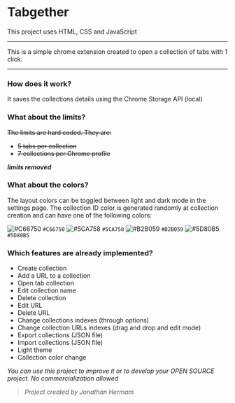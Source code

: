 # Tabgether
This project uses HTML, CSS and JavaScript

---

This is a simple chrome extension created to open a collection of tabs with 1 click.

---

### How does it work?
It saves the collections details using the Chrome Storage API (local)

### What about the limits?
~~The limits are hard coded. They are:~~
- ~~5 tabs per collection~~
- ~~7 collections per Chrome profile~~

***limits removed***

### What about the colors?
The layout colors can be toggled between light and dark mode in the settings page.
The collection ID color is generated randomly at collection creation and can have one of the following colors:

![#C66750](https://placehold.co/15x15/C66750/C66750.png) `#C66750`
![#5CA758](https://placehold.co/15x15/5CA758/5CA758.png) `#5CA758`
![#B2B059](https://placehold.co/15x15/B2B059/C66750.png) `#B2B059`
![#5D80B5](https://placehold.co/15x15/5D80B5/5D80B5.png) `#5D80B5`

### Which features are already implemented?
- Create collection
- Add a URL to a collection
- Open tab collection
- Edit collection name
- Delete collection
- Edit URL
- Delete URL
- Change collections indexes (through options)
- Change collection URLs indexes (drag and drop and edit mode)
- Export collections (JSON file)
- Import collections (JSON file)
- Light theme
- Collection color change

*You can use this project to improve it or to develop your OPEN SOURCE project. No commercialization allowed*

> *Project created by Jonathan Hermam*